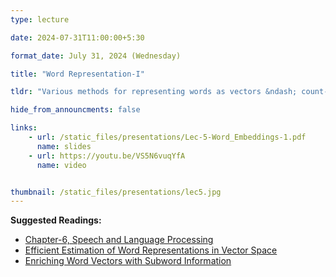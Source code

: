 ```yaml
---
type: lecture

date: 2024-07-31T11:00:00+5:30

format_date: July 31, 2024 (Wednesday)

title: "Word Representation-I"

tldr: "Various methods for representing words as vectors &ndash; count-based methods, prediction-based methods (Word2vec, fastText)."

hide_from_announcments: false

links: 
    - url: /static_files/presentations/Lec-5-Word_Embeddings-1.pdf
      name: slides
    - url: https://youtu.be/VS5N6vuqYfA
      name: video


thumbnail: /static_files/presentations/lec5.jpg
---
```


<!-- Other additional contents using markdown -->
**Suggested Readings:**
- [Chapter-6, Speech and Language Processing](https://web.stanford.edu/~jurafsky/slp3/6.pdf)
- [Efficient Estimation of Word Representations in Vector Space](https://arxiv.org/pdf/1301.3781)
- [Enriching Word Vectors with Subword Information](https://arxiv.org/pdf/1607.04606)

